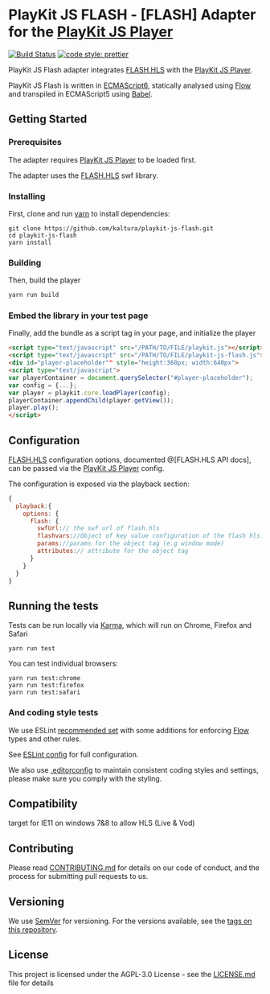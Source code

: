 # PlayKit JS FLASH - [FLASH] Adapter for the [PlayKit JS Player]

[![Build Status](https://travis-ci.org/kaltura/playkit-js-flash.svg?branch=master)](https://travis-ci.org/kaltura/playkit-js-flash)
[![code style: prettier](https://img.shields.io/badge/code_style-prettier-ff69b4.svg?style=flat-square)](https://github.com/prettier/prettier)

PlayKit JS Flash adapter integrates [FLASH.HLS] with the [PlayKit JS Player].

PlayKit JS Flash is written in [ECMAScript6], statically analysed using [Flow] and transpiled in ECMAScript5 using [Babel].

[flash.hls]: https://github.com/mangui/flashls
[flash.hls configuration]: https://github.com/mangui/flashls#configuration
[flow]: https://flow.org/
[ecmascript6]: https://github.com/ericdouglas/ES6-Learning#articles--tutorials
[babel]: https://babeljs.io

## Getting Started

### Prerequisites

The adapter requires [PlayKit JS Player] to be loaded first.

The adapter uses the [FLASH.HLS] swf library.

[playkit js player]: https://github.com/kaltura/playkit-js

### Installing

First, clone and run [yarn] to install dependencies:

[yarn]: https://yarnpkg.com/lang/en/

```
git clone https://github.com/kaltura/playkit-js-flash.git
cd playkit-js-flash
yarn install
```

### Building

Then, build the player

```javascript
yarn run build
```

### Embed the library in your test page

Finally, add the bundle as a script tag in your page, and initialize the player

```html
<script type="text/javascript" src="/PATH/TO/FILE/playkit.js"></script>
<script type="text/javascript" src="/PATH/TO/FILE/playkit-js-flash.js"></script>
<div id="player-placeholder"" style="height:360px; width:640px">
<script type="text/javascript">
var playerContainer = document.querySelector("#player-placeholder");
var config = {...};
var player = playkit.core.loadPlayer(config);
playerContainer.appendChild(player.getView());
player.play();
</script>
```

## Configuration

[FLASH.HLS] configuration options, documented @[FLASH.HLS API docs], can be passed via the [PlayKit JS Player] config.

The configuration is exposed via the playback section:

```javascript
{
  playback:{
    options: {
      flash: {
        swfUrl:// the swf url of flash.hls
        flashvars://Object of key value configuration of the flash hls.
        params://params for the object tag (e.g window mode)
        attributes:// attribute for the object tag
      }
    }
  }
}
```

## Running the tests

Tests can be run locally via [Karma], which will run on Chrome, Firefox and Safari

[karma]: https://karma-runner.github.io/1.0/index.html

```
yarn run test
```

You can test individual browsers:

```
yarn run test:chrome
yarn run test:firefox
yarn run test:safari
```

### And coding style tests

We use ESLint [recommended set](http://eslint.org/docs/rules/) with some additions for enforcing [Flow] types and other rules.

See [ESLint config](.eslintrc.json) for full configuration.

We also use [.editorconfig](.editorconfig) to maintain consistent coding styles and settings, please make sure you comply with the styling.

## Compatibility

target for IE11 on windows 7&8 to allow HLS (Live & Vod)

## Contributing

Please read [CONTRIBUTING.md](https://gist.github.com/PurpleBooth/b24679402957c63ec426) for details on our code of conduct, and the process for submitting pull requests to us.

## Versioning

We use [SemVer](http://semver.org/) for versioning. For the versions available, see the [tags on this repository](https://github.com/kaltura/playkit-js-flash/tags).

## License

This project is licensed under the AGPL-3.0 License - see the [LICENSE.md](LICENSE.md) file for details
